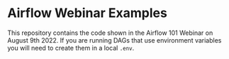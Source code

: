Airflow Webinar Examples
========

This repository contains the code shown in the Airflow 101 Webinar on August 9th 2022.
If you are running DAGs that use environment variables you will need
to create them in a local `.env`.